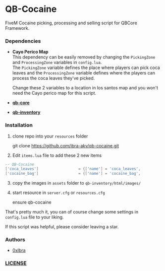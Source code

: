 # QB-Cocaine
FiveM Cocaine picking, processing and selling script for QBCore Framework.

### Dependencies
 - **Cayo Perico Map**  
    This dependency can be easily removed by changing the `PickingZone` and `ProcessingZone` variables in `config.lua`.  
    The `PickingZone` variable defines the place where players can pick coca leaves and the `ProcessingZone` variable defines where the players can process the coca leaves they've picked.

    Change these 2 variables to a location in los santos map and you won't need the Cayo perico map for this script. 
 - [**qb-core**](https://github.com/qbcore-framework/qb-core)
 - [**qb-inventory**](https://github.com/qbcore-framework/qb-inventory)

### Installation

1. clone repo into your `resources` folder

    git clone https://github.com/ibra-akv/qb-cocaine.git

2. Edit `items.lua` file to add these 2 new items

```lua
-- QB-Cocaine
['coca_leaves']					 = {['name'] = 'coca_leaves', 					['label'] = 'Feilles de Coca', 			['weight'] = 50,		['type'] = 'item',		['image'] = 'cocaineleaf.png',			['unique'] = false,		['useable'] = false,	['shouldClose'] = false,	['combinable'] = nil,	['description'] = 'Feuilles de coca pour produire de la Cocaïne.'},
['cocaine_bag']					 = {['name'] = 'cocaine_bag', 					['label'] = 'Pochon de Cocaïne', 		['weight'] = 1000,		['type'] = 'item',		['image'] = 'cocaine_baggy.png',		['unique'] = false,		['useable'] = false,	['shouldClose'] = false,	['combinable'] = nil,	['description'] = 'Pochon de Cocaïne que vous pouvez vendre.'},
```

3. copy the images in `assets` folder to `qb-inventory/html/images/`

4. start resource in `server.cfg` or `resources.cfg`

    ensure qb-cocaine

That's pretty much it, you can of course change some settings in `config.lua` file to your liking.

If this script was helpful, please consider leaving a star.

### Authors
 - [0xIbra](https://github.com/0xIbra/) 


### [LICENSE](https://github.com/0xIbra/qb-cocaine/blob/master/LICENSE)
